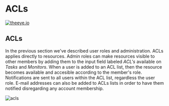 # ACLs

[![theeye.io](https://theeye.io/img/logo2.png)](https://theeye.io)

## ACLs

In the previous section we've described user roles and administration. ACLs applies directly to resources. Admin roles can make resources visible to other members by adding them to the input field labeled _ACL's_ available on _Tasks_ and _Monitors_. When a user is added to an ACL list, then the resource becomes available and accesible according to the member's role. Notifications are sent to all users within the ACL list, regardless the user role. E-mail addresses can also be added to ACLs lists in order to have them notified disregarding any account membership.

![acls](https://raw.githubusercontent.com/theeye-io/theeye-docs/master/images/ACLs.png)

